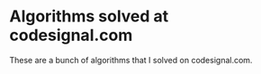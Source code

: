 # Algorithms solved at codesignal.com
These are a bunch of algorithms that I solved on codesignal.com.